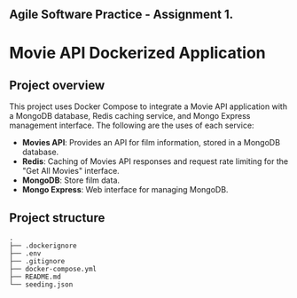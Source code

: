 ## Agile Software Practice - Assignment 1.
# Movie API Dockerized Application

## Project overview
This project uses Docker Compose to integrate a Movie API application with a MongoDB database, Redis caching service, and Mongo Express management interface. The following are the uses of each service:
- **Movies API**: Provides an API for film information, stored in a MongoDB database.
- **Redis**: Caching of Movies API responses and request rate limiting for the "Get All Movies" interface.
- **MongoDB**: Store film data.
- **Mongo Express**: Web interface for managing MongoDB.

## Project structure
```plaintext
.
├── .dockerignore
├── .env
├── .gitignore
├── docker-compose.yml
├── README.md
└── seeding.json
